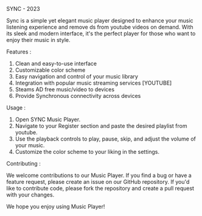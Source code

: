 SYNC - 2023

Sync is a simple yet elegant music player designed to enhance your music listening experience and remove ds from youtube videos on demand. With its sleek and modern interface, it's the perfect player for those who want to enjoy their music in style.

Features : 
1. Clean and easy-to-use interface
2. Customizable color scheme
3. Easy navigation and control of your music library
4. Integration with popular music streaming services [YOUTUBE]
5. Steams AD free music/video to devices
6. Provide Synchronous connectivity across devices 

Usage : 
1. Open SYNC Music Player.
2. Navigate to your Register section and paste the desired playlist from youtube.
3. Use the playback controls to play, pause, skip, and adjust the volume of your music.
4. Customize the color scheme to your liking in the settings.

Contributing :

We welcome contributions to our Music Player. If you find a bug or have a feature request, please create an issue on our GitHub repository. If you'd like to contribute code, please fork the repository and create a pull request with your changes.

We hope you enjoy using Music Player!